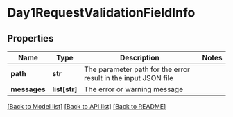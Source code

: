 # Day1RequestValidationFieldInfo

## Properties
Name | Type | Description | Notes
------------ | ------------- | ------------- | -------------
**path** | **str** | The parameter path for the error result in the input JSON file | 
**messages** | **list[str]** | The error or warning message | 

[[Back to Model list]](../README.md#documentation-for-models) [[Back to API list]](../README.md#documentation-for-api-endpoints) [[Back to README]](../README.md)

